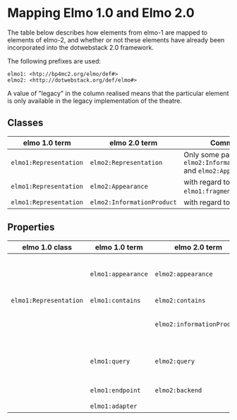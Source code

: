 # Mapping Elmo 1.0 and Elmo 2.0

The table below describes how elements from elmo-1 are mapped to elements of elmo-2, and whether or not these elements have already been incorporated into the dotwebstack 2.0 framework.

The following prefixes are used:

	elmo1: <htp://bp4mc2.org/elmo/def#>
	elmo2: <http://dotwebstack.org/def/elmo#>

A value of "legacy" in the column realised means that the particular element is only available in the legacy implementation of the theatre.

## Classes

|elmo 1.0 term|elmo 2.0 term|Comment|Realised
|-------------|-------------|---------|------------
`elmo1:Representation`|`elmo2:Representation`|Only some parts, see also `elmo2:InformationProduct` and `elmo2:Appearance`|Yes
`elmo1:Representation`|`elmo2:Appearance`|with regard to `elmo1:fragment` elements|Legacy
`elmo1:Representation`|`elmo2:InformationProduct`|with regard to `elmo:query`|Yes

## Properties

|elmo 1.0 class|elmo 1.0 term|elmo 2.0 term|Comment|Realised
|--------------|-------------|-------------|-------|--------
||`elmo1:appearance`|`elmo2:appearance`|`elmo2:appearance maps to instances of `elmo2:Appearance`, not to classes as does `elmo1:apearance`
`elmo1:Representation`|`elmo1:contains`|`elmo2:contains`||No
|||`elmo2:informationProduct`|Links an `elmo2:Representation` to its `elmo2:InformationProduct`|Yes
||`elmo1:query`|`elmo2:query`|Moved to `elmo2:InformationProduct`. Only literals are supported at this moment|Yes (literals)
||`elmo1:endpoint`|`elmo2:backend`|A separate class `elmo:Backend` is used.|Yes
||`elmo1:adapter`|||No
